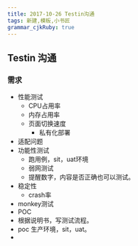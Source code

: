 ```yaml
---
title: 2017-10-26 Testin沟通 
tags: 新建,模板,小书匠
grammar_cjkRuby: true
---
```



## Testin 沟通
### 需求
* 性能测试
	* CPU占用率
	* 内存占用率
	* 页面切换速度
		* 私有化部署
* 适配问题
* 功能性测试
	* 跑用例，sit，uat环境
	* 弱网测试
	* 提醒数字，内容是否正确也可以测试。
* 稳定性
	* crash率
* monkey测试
* POC
* 根据说明书，写测试流程。
* poc 生产环境，sit，uat。
* 